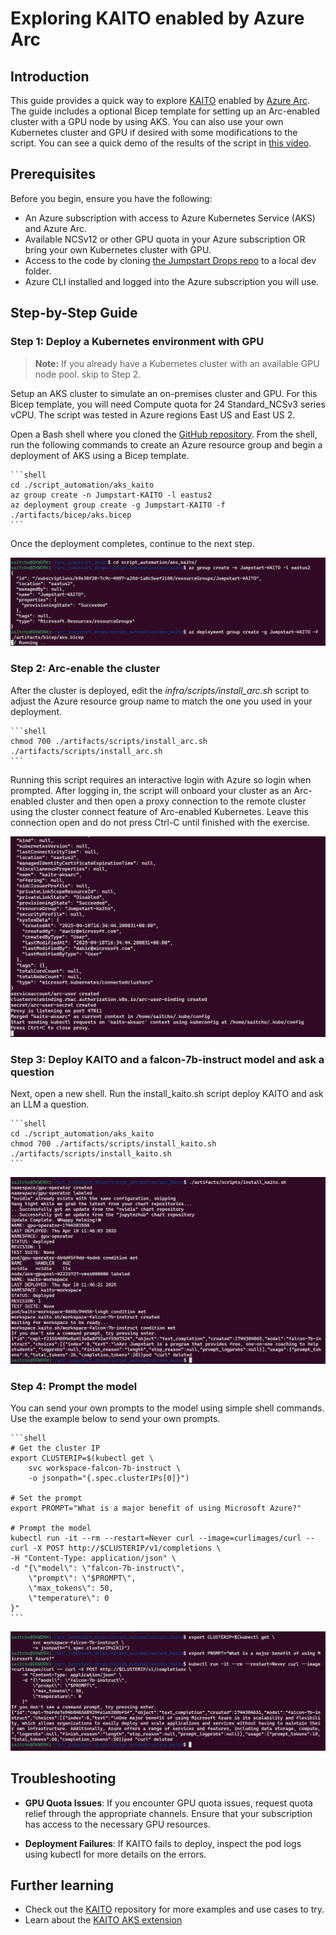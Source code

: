 # Exploring KAITO enabled by Azure Arc

## Introduction

This guide provides a quick way to explore [KAITO](https://github.com/kaito-project/kaito) enabled by [Azure Arc](https://learn.microsoft.com/azure/aks/aksarc/deploy-ai-model?tabs=portal). The guide includes a optional Bicep template for setting up an Arc-enabled cluster with a GPU node by using AKS. You can also use your own Kubernetes cluster and GPU if desired with some modifications to the script. You can see a quick demo of the results of the script in [this video](https://www.youtube.com/watch?v=Kef9WFyCeQA).

## Prerequisites

Before you begin, ensure you have the following:

* An Azure subscription with access to Azure Kubernetes Service (AKS) and Azure Arc.
* Available NCSv12 or other GPU quota in your Azure subscription OR bring your own Kubernetes cluster with GPU.
* Access to the code by cloning [the Jumpstart Drops repo](https://github.com/Azure/arc_jumpstart_drops) to a local dev folder.
* Azure CLI installed and logged into the Azure subscription you will use.

## Step-by-Step Guide

### Step 1: Deploy a Kubernetes environment with GPU

> **Note:** If you already have a Kubernetes cluster with an available GPU node pool. skip to Step 2.

Setup an AKS cluster to simulate an on-premises cluster and GPU. For this Bicep template, you will need Compute quota for 24 Standard_NCSv3 series vCPU. The script was tested in Azure regions East US and East US 2.

Open a Bash shell where you cloned the [GitHub repository](https://github.com/Azure/arc_jumpstart_drops). From the shell, run the following commands to create an Azure resource group and begin a deployment of AKS using a Bicep template.

    ```shell
    cd ./script_automation/aks_kaito
    az group create -n Jumpstart-KAITO -l eastus2
    az deployment group create -g Jumpstart-KAITO -f ./artifacts/bicep/aks.bicep
    ```

Once the deployment completes, continue to the next step.

![Screenshot of a running deploy](./artifacts/media/deploy.png)

### Step 2: Arc-enable the cluster

After the cluster is deployed, edit the _infra/scripts/install_arc.sh_ script to adjust the Azure resource group name to match the one you used in your deployment.

    ```shell
    chmod 700 ./artifacts/scripts/install_arc.sh
    ./artifacts/scripts/install_arc.sh
    ```
Running this script requires an interactive login with Azure so login when prompted. After logging in, the script will onboard your cluster as an Arc-enabled cluster and then open a proxy connection to the remote cluster using the cluster connect feature of Arc-enabled Kubernetes. Leave this connection open and do not press Ctrl-C until finished with the exercise.

![Screenshot of Azure Arc installed](./artifacts/media/arc_installed.png)

### Step 3: Deploy KAITO and a falcon-7b-instruct model and ask a question

Next, open a new shell. Run the install_kaito.sh script deploy KAITO and ask an LLM a question.

    ```shell
    cd ./script_automation/aks_kaito
    chmod 700 ./artifacts/scripts/install_kaito.sh
    ./artifacts/scripts/install_kaito.sh
    ```
![Screenshot of KAITO installed](./artifacts/media/kaito_installed.png)

### Step 4: Prompt the model

You can send your own prompts to the model using simple shell commands. Use the example below to send your own prompts.

    ```shell
    # Get the cluster IP
    export CLUSTERIP=$(kubectl get \
        svc workspace-falcon-7b-instruct \
        -o jsonpath="{.spec.clusterIPs[0]}")

    # Set the prompt
    export PROMPT="What is a major benefit of using Microsoft Azure?"

    # Prompt the model
    kubectl run -it --rm --restart=Never curl --image=curlimages/curl -- curl -X POST http://$CLUSTERIP/v1/completions \
    -H "Content-Type: application/json" \
    -d "{\"model\": \"falcon-7b-instruct\",
        \"prompt\": \"$PROMPT\",
        \"max_tokens\": 50,
        \"temperature\": 0
    }"
    ```

![Screenshot of a custom prompt](./artifacts/media/custom_prompt.png)

## Troubleshooting

* **GPU Quota Issues**: If you encounter GPU quota issues, request quota relief through the appropriate channels. Ensure that your subscription has access to the necessary GPU resources.

* **Deployment Failures**: If KAITO fails to deploy, inspect the pod logs using kubectl for more details on the errors.

## Further learning

* Check out the [KAITO](https://github.com/kaito-project/kaito) repository for more examples and use cases to try.
* Learn about the [KAITO AKS extension](https://learn.microsoft.com/en-us/azure/aks/aks-extension-kaito)

